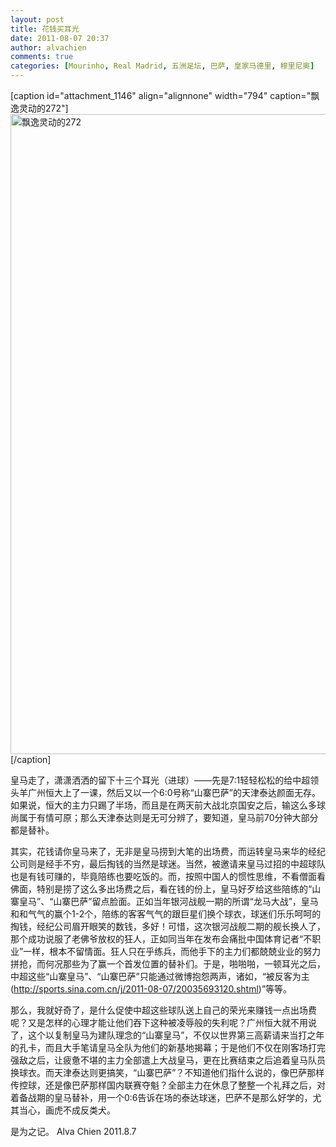 ```yaml
---
layout: post
title: 花钱买耳光
date: 2011-08-07 20:37
author: alvachien
comments: true
categories: [Mourinho, Real Madrid, 五洲足坛, 巴萨, 皇家马德里, 穆里尼奥]
---
```

[caption id="attachment_1146" align="alignnone" width="794" caption="飘逸灵动的272"]<a href="http://www.alvachien.com/alvablog/wp-content/uploads/2011/08/789_446781_215471.jpg"><img class="size-full wp-image-1146" title="飘逸灵动的272" src="http://www.alvachien.com/alvablog/wp-content/uploads/2011/08/789_446781_215471.jpg" alt="飘逸灵动的272" width="794" height="1024" /></a>[/caption]

皇马走了，潇潇洒洒的留下十三个耳光（进球）——先是7:1轻轻松松的给中超领头羊广州恒大上了一课，然后又以一个6:0号称“山寨巴萨”的天津泰达颜面无存。如果说，恒大的主力只踢了半场，而且是在两天前大战北京国安之后，输这么多球尚属于有情可原；那么天津泰达则是无可分辨了，要知道，皇马前70分钟大部分都是替补。

其实，花钱请你皇马来了，无非是皇马捞到大笔的出场费，而运转皇马来华的经纪公司则是经手不穷，最后掏钱的当然是球迷。当然，被邀请来皇马过招的中超球队也是有钱可赚的，毕竟陪练也要吃饭的。而，按照中国人的惯性思维，不看僧面看佛面，特别是捞了这么多出场费之后，看在钱的份上，皇马好歹给这些陪练的“山寨皇马”、“山寨巴萨”留点脸面。正如当年银河战舰一期的所谓“龙马大战”，皇马和和气气的赢个1-2个，陪练的客客气气的跟巨星们换个球衣，球迷们乐乐呵呵的掏钱，经纪公司眉开眼笑的数钱，多好！可惜，这次银河战舰二期的舰长换人了，那个成功说服了老佛爷放权的狂人，正如同当年在发布会痛批中国体育记者“不职业”一样，根本不留情面。狂人只在乎练兵，而他手下的主力们都兢兢业业的努力拼抢，而何况那些为了赢一个首发位置的替补们。于是，啪啪啪，一顿耳光之后，中超这些“山寨皇马”、“山寨巴萨”只能通过微博抱怨两声，诸如，“被反客为主(http://sports.sina.com.cn/j/2011-08-07/20035693120.shtml)”等等。

那么，我就好奇了，是什么促使中超这些球队送上自己的荣光来赚钱一点出场费呢？又是怎样的心理才能让他们吞下这种被凌辱般的失利呢？广州恒大就不用说了，这个以复制皇马为建队理念的“山寨皇马”，不仅以世界第三高薪请来当打之年的孔卡，而且大手笔请皇马全队为他们的新基地揭幕；于是他们不仅在刚客场打完强敌之后，让疲惫不堪的主力全部遣上大战皇马，更在比赛结束之后追着皇马队员换球衣。而天津泰达则更搞笑，“山寨巴萨”？不知道他们指什么说的，像巴萨那样传控球，还是像巴萨那样国内联赛夺魁？全部主力在休息了整整一个礼拜之后，对着备战期的皇马替补，用一个0:6告诉在场的泰达球迷，巴萨不是那么好学的，尤其当心，画虎不成反类犬。

是为之记。
Alva Chien
2011.8.7
